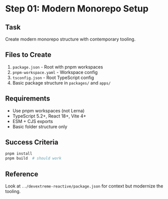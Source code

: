 # Step 01: Modern Monorepo Setup

## Task

Create modern monorepo structure with contemporary tooling.

## Files to Create

1. `package.json` - Root with pnpm workspaces
2. `pnpm-workspace.yaml` - Workspace config
3. `tsconfig.json` - Root TypeScript config
4. Basic package structure in `packages/` and `apps/`

## Requirements

- Use pnpm workspaces (not Lerna)
- TypeScript 5.2+, React 18+, Vite 4+
- ESM + CJS exports
- Basic folder structure only

## Success Criteria

```bash
pnpm install
pnpm build  # should work
```

## Reference

Look at `../devextreme-reactive/package.json` for context but modernize the tooling.
